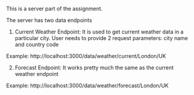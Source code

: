 This is a server part of the assignment.


The server has two data endpoints

1) Current Weather Endpoint: It is used to get current weather data in a particular city. 
User needs to provide 2 request parameters: city name and country code 

Example:
http://localhost:3000/data/weather/current/London/UK


2) Forecast Endpoint: It works pretty much the same as the current weather endpoint

Example:
http://localhost:3000/data/weather/forecast/London/UK